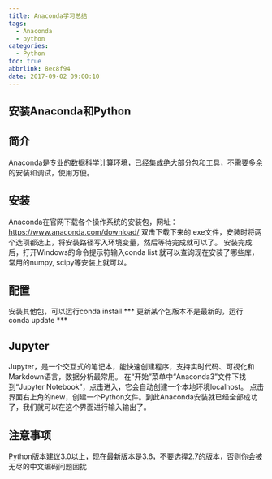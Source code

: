 ```yaml
---
title: Anaconda学习总结
tags:
  - Anaconda
  - python
categories:
  - Python
toc: true
abbrlink: 8ec8f94
date: 2017-09-02 09:00:10
---
```


## 安装Anaconda和Python

## 简介	
Anaconda是专业的数据科学计算环境，已经集成绝大部分包和工具，不需要多余的安装和调试，使用方便。

## 安装
Anaconda在官网下载各个操作系统的安装包，网址：https://www.anaconda.com/download/
双击下载下来的.exe文件，安装时将两个选项都选上，将安装路径写入环境变量，然后等待完成就可以了。
安装完成后，打开Windows的命令提示符输入conda list 就可以查询现在安装了哪些库，常用的numpy, scipy等安装上就可以。

## 配置 
安装其他包，可以运行conda install ***
更新某个包版本不是最新的，运行 conda update ***

## Jupyter
Jupyter，是一个交互式的笔记本，能快速创建程序，支持实时代码、可视化和Markdown语言，数据分析最常用。
在“开始”菜单中“Anaconda3”文件下找到“Jupyter Notebook”，点击进入，它会自动创建一个本地环境localhost。
点击界面右上角的new，创建一个Python文件。到此Anaconda安装就已经全部成功了，我们就可以在这个界面进行输入输出了。

## 注意事项
Python版本建议3.0以上，现在最新版本是3.6，不要选择2.7的版本，否则你会被无尽的中文编码问题困扰
